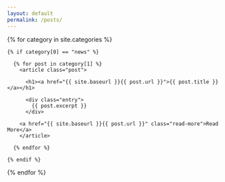 ```yaml
---
layout: default
permalink: /posts/
---
```


<div class="posts">

  {% for category in site.categories %}

    {% if category[0] == "news" %}

      {% for post in category[1] %}
        <article class="post">

          <h1><a href="{{ site.baseurl }}{{ post.url }}">{{ post.title }}</a></h1>

          <div class="entry">
            {{ post.excerpt }}
          </div>

        <a href="{{ site.baseurl }}{{ post.url }}" class="read-more">Read More</a>
        </article>

      {% endfor %}

    {% endif %}

  {% endfor %}

</div>

